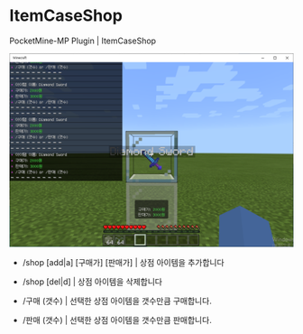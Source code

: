 # ItemCaseShop
PocketMine-MP Plugin | ItemCaseShop

![](https://github.com/bl-3an-dev/ItemCaseShop/blob/main/shop.PNG)

- /shop [add|a] [구매가] [판매가] | 상점 아이템을 추가합니다
- /shop [del|d]                  | 상점 아이템을 삭제합니다

- /구매 (갯수) | 선택한 상점 아이템을 갯수만큼 구매합니다.
- /판매 (갯수) | 선택한 상점 아이템을 갯수만큼 판매합니다.
